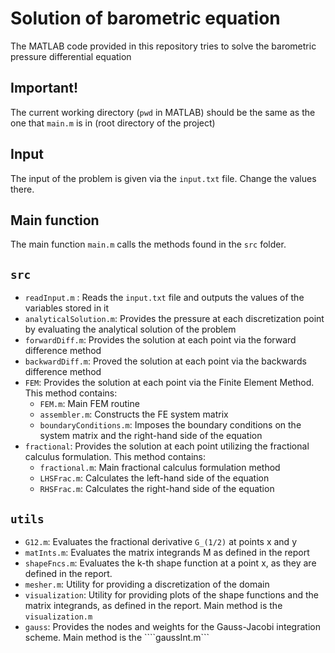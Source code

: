 # Solution of barometric equation

The MATLAB code provided in this repository tries to solve the barometric pressure differential equation

## Important!

The current working directory (```pwd``` in MATLAB) should be the same as the one that ```main.m``` is in (root directory of the project)
## Input

The input of the problem is given via the ```input.txt``` file. Change the values there.

## Main function
The main function ```main.m``` calls the methods found in the ```src``` folder.

## ```src```

- ```readInput.m``` : Reads the ```input.txt``` file and outputs the values of the variables stored in it
- ```analyticalSolution.m```: Provides the pressure at each discretization point by evaluating the analytical solution of the problem
- ```forwardDiff.m```: Provides the solution at each point via the forward difference method
- ```backwardDiff.m```: Proved the solution at each point via the backwards difference method
- ```FEM```: Provides the solution at each point via the Finite Element Method. This method contains:
  - ```FEM.m```: Main FEM routine
  - ```assembler.m```: Constructs the FE system matrix
  - ```boundaryConditions.m```: Imposes the boundary conditions on the system matrix and the right-hand side of the equation
- ```fractional```: Provides the solution at each point utilizing the fractional calculus formulation. This method contains:
  - ```fractional.m```: Main fractional calculus formulation method
  - ```LHSFrac.m```: Calculates the left-hand side of the equation
  - ```RHSFrac.m```: Calculates the right-hand side of the equation

## ```utils```

- ```G12.m```: Evaluates the fractional derivative ```G_(1/2)``` at points x and y
- ```matInts.m```: Evaluates the matrix integrands M as defined in the report
- ```shapeFncs.m```: Evaluates the k-th shape function at a point x, as they are defined in the report.
- ```mesher.m```: Utility for providing a discretization of the domain
- ```visualization```: Utility for providing plots of the shape functions and the matrix integrands, as defined in the report. Main method is the ```visualization.m```
- ```gauss```: Provides the nodes and weights for the Gauss-Jacobi integration scheme. Main method is the ````gaussInt.m```